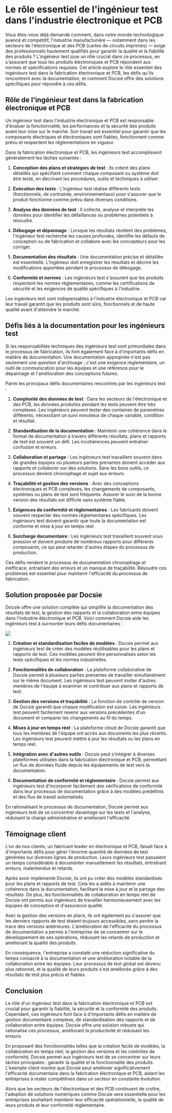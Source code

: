 # Le rôle essentiel de l'ingénieur test dans l'industrie électronique et PCB

Vous êtes-vous déjà demandé comment, dans notre monde technologique avancé et compétitif, l'industrie manufacturière — notamment dans les secteurs de l'électronique et des PCB (cartes de circuits imprimés) — exige des professionnels hautement qualifiés pour garantir la qualité et la fiabilité des produits ? L'ingénieur test joue un rôle crucial dans ce processus, en s'assurant que tous les produits électroniques et PCB répondent aux normes et spécifications requises. Cet article explore le rôle essentiel des ingénieurs test dans la fabrication électronique et PCB, les défis qu'ils rencontrent avec la documentation, et comment Docsie offre des solutions spécifiques pour répondre à ces défis.

## Rôle de l'ingénieur test dans la fabrication électronique et PCB

Un ingénieur test dans l'industrie électronique et PCB est responsable d'évaluer la fonctionnalité, les performances et la sécurité des produits avant leur mise sur le marché. Son travail est essentiel pour garantir que les composants électriques et électroniques sont fiables, fonctionnent comme prévu et respectent les réglementations en vigueur.

Dans la fabrication électronique et PCB, les ingénieurs test accomplissent généralement les tâches suivantes :

1. **Conception des plans et stratégies de test** : Ils créent des plans détaillés qui spécifient comment chaque composant ou système doit être testé, en décrivant les procédures, outils et techniques à utiliser.

2. **Exécution des tests** : L'ingénieur test réalise différents tests (fonctionnels, de contrainte, environnementaux) pour s'assurer que le produit fonctionne comme prévu dans diverses conditions.

3. **Analyse des données de test** : Il collecte, analyse et interprète les données pour identifier les défaillances ou problèmes potentiels à résoudre.

4. **Débogage et dépannage** : Lorsque les résultats révèlent des problèmes, l'ingénieur test recherche les causes profondes, identifie les défauts de conception ou de fabrication et collabore avec les concepteurs pour les corriger.

5. **Documentation des résultats** : Une documentation précise et détaillée est essentielle. L'ingénieur doit enregistrer les résultats et décrire les modifications apportées pendant le processus de débogage.

6. **Conformité et normes** : Les ingénieurs test s'assurent que les produits respectent les normes réglementaires, comme les certifications de sécurité et les exigences de qualité spécifiques à l'industrie.

Les ingénieurs test sont indispensables à l'industrie électronique et PCB car leur travail garantit que les produits sont sûrs, fonctionnels et de haute qualité avant d'atteindre le marché.

## Défis liés à la documentation pour les ingénieurs test

Si les responsabilités techniques des ingénieurs test sont primordiales dans le processus de fabrication, ils font également face à d'importants défis en matière de documentation. Une documentation appropriée n'est pas seulement une question d'archivage ; c'est une exigence réglementaire, un outil de communication pour les équipes et une référence pour le dépannage et l'amélioration des conceptions futures.

Parmi les principaux défis documentaires rencontrés par les ingénieurs test :

1. **Complexité des données de test** : Dans les secteurs de l'électronique et des PCB, les données produites pendant les tests peuvent être très complexes. Les ingénieurs peuvent tester des centaines de paramètres différents, nécessitant un suivi minutieux de chaque variable, condition et résultat.

2. **Standardisation de la documentation** : Maintenir une cohérence dans le format de documentation à travers différents résultats, plans et rapports de test est souvent un défi. Les incohérences peuvent entraîner confusion et erreurs.

3. **Collaboration et partage** : Les ingénieurs test travaillent souvent dans de grandes équipes où plusieurs parties prenantes doivent accéder aux rapports et collaborer sur des solutions. Sans les bons outils, ce processus devient chronophage et sujet aux erreurs.

4. **Traçabilité et gestion des versions** : Avec des conceptions électroniques et PCB complexes, les changements de composants, systèmes ou plans de test sont fréquents. Assurer le suivi de la bonne version des résultats est difficile sans système fiable.

5. **Exigences de conformité et réglementaires** : Les fabricants doivent souvent respecter des normes réglementaires spécifiques. Les ingénieurs test doivent garantir que toute la documentation est conforme et mise à jour en temps réel.

6. **Surcharge documentaire** : Les ingénieurs test travaillent souvent sous pression et doivent produire de nombreux rapports pour différents composants, ce qui peut retarder d'autres étapes du processus de production.

Ces défis rendent le processus de documentation chronophage et inefficace, entraînant des erreurs et un manque de traçabilité. Résoudre ces problèmes est essentiel pour maintenir l'efficacité du processus de fabrication.

## Solution proposée par Docsie

Docsie offre une solution complète qui simplifie la documentation des résultats de test, la gestion des rapports et la collaboration entre équipes dans l'industrie électronique et PCB. Voici comment Docsie aide les ingénieurs test à surmonter leurs défis documentaires :

![](https://cdn.docsie.io/workspace_PxAvC1Uenuc7ad6H3/doc_wn84Jkoc6hIMTO2eE/file_gejSDBalG6XIlaugg/image_28affdea-4c17-8b5d-5089-d055c22576a6.jpg)

1. **Création et standardisation faciles de modèles** : Docsie permet aux ingénieurs test de créer des modèles réutilisables pour les plans et rapports de test. Ces modèles peuvent être personnalisés selon les tests spécifiques et les normes industrielles.

2. **Fonctionnalités de collaboration** : La plateforme collaborative de Docsie permet à plusieurs parties prenantes de travailler simultanément sur le même document. Les ingénieurs test peuvent inviter d'autres membres de l'équipe à examiner et contribuer aux plans et rapports de test.

3. **Gestion des versions et traçabilité** : La fonction de contrôle de version de Docsie garantit que chaque modification est suivie. Les ingénieurs test peuvent facilement revenir aux versions précédentes d'un document et comparer les changements au fil du temps.

4. **Mises à jour en temps réel** : La plateforme cloud de Docsie garantit que tous les membres de l'équipe ont accès aux documents les plus récents. Les ingénieurs test peuvent mettre à jour les résultats ou les plans en temps réel.

5. **Intégration avec d'autres outils** : Docsie peut s'intégrer à diverses plateformes utilisées dans la fabrication électronique et PCB, permettant un flux de données fluide depuis les équipements de test vers la documentation.

6. **Documentation de conformité et réglementaire** : Docsie permet aux ingénieurs test d'incorporer facilement des vérifications de conformité dans leur processus de documentation grâce à des modèles prédéfinis et des flux de travail automatisés.

En rationalisant le processus de documentation, Docsie permet aux ingénieurs test de se concentrer davantage sur les tests et l'analyse, réduisant la charge administrative et améliorant l'efficacité.

## Témoignage client

L'un de nos clients, un fabricant leader en électronique et PCB, faisait face à d'importants défis pour gérer l'énorme quantité de données de test générées sur diverses lignes de production. Leurs ingénieurs test passaient un temps considérable à documenter manuellement les résultats, entraînant erreurs, malentendus et retards.

Après avoir implémenté Docsie, ils ont pu créer des modèles standardisés pour les plans et rapports de test. Cela les a aidés à maintenir une cohérence dans la documentation, facilitant la mise à jour et le partage des résultats. De plus, les fonctionnalités de collaboration en temps réel de Docsie ont permis aux ingénieurs de travailler harmonieusement avec les équipes de conception et d'assurance qualité.

Avec la gestion des versions en place, ils ont également pu s'assurer que les derniers rapports de test étaient toujours accessibles, sans perdre la trace des versions antérieures. L'amélioration de l'efficacité du processus de documentation a permis à l'entreprise de se concentrer sur le développement de ses opérations, réduisant les retards de production et améliorant la qualité des produits.

En conséquence, l'entreprise a constaté une réduction significative du temps consacré à la documentation et une amélioration notable de la collaboration entre les équipes. Leur processus de test global est devenu plus rationnel, et la qualité de leurs produits s'est améliorée grâce à des résultats de test plus précis et fiables.

## Conclusion

Le rôle d'un ingénieur test dans la fabrication électronique et PCB est crucial pour garantir la fiabilité, la sécurité et la conformité des produits. Cependant, ces ingénieurs font face à d'importants défis en matière de gestion documentaire complexe, de standardisation des rapports et de collaboration entre équipes. Docsie offre une solution robuste qui rationalise ces processus, améliorant la productivité et réduisant les erreurs.

En proposant des fonctionnalités telles que la création facile de modèles, la collaboration en temps réel, la gestion des versions et les contrôles de conformité, Docsie permet aux ingénieurs test de se concentrer sur leurs tâches principales : garantir la qualité et la fonctionnalité des produits. L'exemple client montre que Docsie peut améliorer significativement l'efficacité documentaire dans la fabrication électronique et PCB, aidant les entreprises à rester compétitives dans un secteur en constante évolution.

Alors que les secteurs de l'électronique et des PCB continuent de croître, l'adoption de solutions numériques comme Docsie sera essentielle pour les entreprises souhaitant maintenir leur efficacité opérationnelle, la qualité de leurs produits et leur conformité réglementaire.